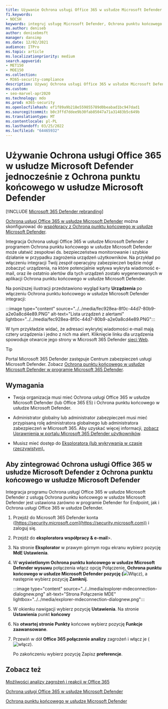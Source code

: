 ```yaml
---
title: Używanie Ochrona usługi Office 365 w usłudze Microsoft Defender jednocześnie z Ochrona punktu końcowego w usłudze Microsoft Defender
f1.keywords:
- NOCSH
keywords: integruj usługę Microsoft Defender, Ochrona punktu końcowego w usłudze Microsoft Defender
ms.author: deniseb
author: denisebmsft
manager: dansimp
ms.date: 12/02/2021
audience: ITPro
ms.topic: article
ms.localizationpriority: medium
search.appverid:
- MET150
- MOE150
ms.collection:
- M365-security-compliance
description: Używaj Ochrona usługi Office 365 w usłudze Microsoft Defender wraz z Ochrona punktu końcowego w usłudze Microsoft Defender, aby uzyskać bardziej szczegółowe informacje o zagrożeniach dla Twoich urządzeń i zawartości poczty e-mail.
ms.custom:
- seo-marvel-apr2020
ms.technology: mdo
ms.prod: m365-security
ms.openlocfilehash: ef1f89a9b218e559855789d0beabad1bc947dad1
ms.sourcegitcommit: b0c3ffd7ddee9b30fab85047a71a31483b5c649b
ms.translationtype: MT
ms.contentlocale: pl-PL
ms.lasthandoff: 03/25/2022
ms.locfileid: "64465932"
---
```

# <a name="use-microsoft-defender-for-office-365-together-with-microsoft-defender-for-endpoint"></a>Używanie Ochrona usługi Office 365 w usłudze Microsoft Defender jednocześnie z Ochrona punktu końcowego w usłudze Microsoft Defender

[!INCLUDE [Microsoft 365 Defender rebranding](../includes/microsoft-defender-for-office.md)]


[Ochrona usługi Office 365 w usłudze Microsoft Defender](defender-for-office-365.md) można skonfigurować do [współpracy z Ochrona punktu końcowego w usłudze Microsoft Defender](/windows/security/threat-protection).

Integracja Ochrona usługi Office 365 w usłudze Microsoft Defender z programem Ochrona punktu końcowego w usłudze Microsoft Defender może ułatwić zespołowi ds. bezpieczeństwa monitorowanie i szybkie działanie w przypadku zagrożenia urządzeń użytkowników. Na przykład po włączeniu integracji Twój zespół operacyjny zabezpieczeń będzie mógł zobaczyć urządzenia, na które potencjalnie wpływa wykryta wiadomość e-mail, oraz ile ostatnio alertów dla tych urządzeń zostało wygenerowanych w aplikacji Ochrona punktu końcowego w usłudze Microsoft Defender.

Na poniższej ilustracji przedstawiono wygląd karty **Urządzenia** po włączeniu Ochrona punktu końcowego w usłudze Microsoft Defender integracji:

:::image type="content" source="../../media/fec928ea-8f0c-44d7-80b9-a2e0a8cd4e89.PNG" alt-text="Lista urządzeń z alertami" lightbox="../../media/fec928ea-8f0c-44d7-80b9-a2e0a8cd4e89.PNG":::

W tym przykładzie widać, że adresaci wykrytej wiadomości e-mail mają cztery urządzenia i jedno z nich ma alert. Kliknięcie linku dla urządzenia spowoduje otwarcie jego strony w Microsoft 365 Defender [sieci Web](/microsoft-365/security/defender/microsoft-365-defender).

> [!TIP]
> Portal Microsoft 365 Defender zastępuje Centrum zabezpieczeń usługi Microsoft Defender. Zobacz [Ochrona punktu końcowego w usłudze Microsoft Defender w programie Microsoft 365 Defender](../defender/microsoft-365-security-center-mde.md).

## <a name="requirements"></a>Wymagania

- Twoja organizacja musi mieć Ochrona usługi Office 365 w usłudze Microsoft Defender (lub Office 365 E5) i Ochrona punktu końcowego w usłudze Microsoft Defender.

- Administrator globalny lub administrator zabezpieczeń musi mieć przypisaną rolę administratora globalnego lub administratora zabezpieczeń w Microsoft 365. Aby uzyskać więcej informacji, [zobacz Uprawnienia w portalu Microsoft 365 Defender użytkowników](permissions-microsoft-365-security-center.md).

- Musisz mieć dostęp do [Eksploratora (lub wykrywania w czasie rzeczywistym).](threat-explorer.md)

## <a name="to-integrate-microsoft-defender-for-office-365-with-microsoft-defender-for-endpoint"></a>Aby zintegrować Ochrona usługi Office 365 w usłudze Microsoft Defender z Ochrona punktu końcowego w usłudze Microsoft Defender

Integracja programu Ochrona usługi Office 365 w usłudze Microsoft Defender z usługą Ochrona punktu końcowego w usłudze Microsoft Defender jest ustawiona zarówno w programie Defender for Endpoint, jak i Ochrona usługi Office 365 w usłudze Defender.

1. Przejdź do Microsoft 365 Defender konta ([https://security.microsoft.com](https://security.microsoft.com)) i zaloguj się.

2. Przejdź do **eksploratora współpracy & e-mail**\>. 

3. Na stronie **Eksplorator** w prawym górnym rogu ekranu wybierz pozycję **MdE Ustawienia**.

3. W **wyświetlonym Ochrona punktu końcowego w usłudze Microsoft Defender wysuwu** połączenia włącz opcję Połączenie, **Ochrona punktu końcowego w usłudze Microsoft Defender pozycję (**![](../../media/scc-toggle-on.png)Włącz), a następnie wybierz pozycję **Zamknij**.

   :::image type="content" source="../../media/explorer-mdeconnection-dialognew.png" alt-text="Strona Połączenie MDE" lightbox="../../media/explorer-mdeconnection-dialognew.png":::

4. W okienku nawigacji wybierz pozycję **Ustawienia**. Na stronie **Ustawienia** punkt **końcowy**

5. Na **otwartej stronie Punkty** końcowe wybierz pozycję **Funkcje zaawansowane**.

6. Przewiń w dół **Office 365 połączenie analizy** zagrożeń i włącz je (![włącz).](../../media/scc-toggle-on.png)

   Po zakończeniu wybierz pozycję Zapisz **preferencje**.

## <a name="see-also"></a>Zobacz też

[Możliwości analizy zagrożeń i reakcji w Office 365](office-365-ti.md)

[Ochrona usługi Office 365 w usłudze Microsoft Defender](defender-for-office-365.md)

[Ochrona punktu końcowego w usłudze Microsoft Defender](/windows/security/threat-protection)
